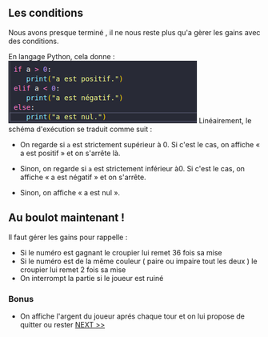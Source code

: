 ## Les conditions 

Nous avons presque terminé , il ne nous reste plus qu'a gèrer les gains avec des conditions. 

En langage Python, cela donne :
![Le python te félicite](../assets/if.png)
Linéairement, le schéma d'exécution se traduit comme suit :

  - On regarde si `a` est strictement supérieur à 0. Si c'est le cas, on affiche « a est positif » et on s'arrête là.

- Sinon, on regarde si `a` est strictement inférieur à0. Si c'est le cas, on affiche « a est négatif » et on s'arrête.

 - Sinon, on affiche « a est nul ».
 ## Au boulot maintenant ! 
Il faut gérer les gains pour rappelle : 
  - Si le numéro est gagnant le croupier lui remet 36 fois sa mise 
  - Si le numéro est de la même couleur ( paire ou impaire tout les deux ) le croupier lui remet 2 fois sa mise
  - On interrompt la partie si le joueur est ruiné
  ### Bonus
  - On affiche l'argent du joueur aprés chaque tour et on lui propose de quitter ou rester 
   <a href="solution.md">NEXT >> </a>